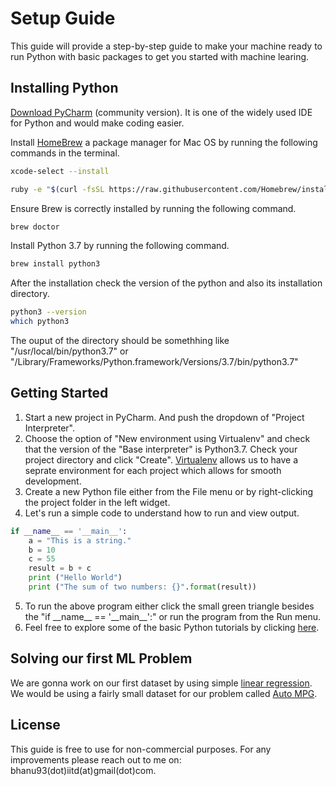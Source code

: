 # Setup Guide

This guide will provide a step-by-step guide to make your machine ready to run Python with basic packages to get you started with machine learing.

## Installing Python

[Download PyCharm](https://www.jetbrains.com/pycharm/download/) (community version). It is one of the widely used IDE for Python and would make coding easier.

Install [HomeBrew](https://brew.sh/) a package manager for Mac OS by running the following commands in the terminal.
```bash
xcode-select --install
```
```bash
ruby -e "$(curl -fsSL https://raw.githubusercontent.com/Homebrew/install/master/install)"
```

Ensure Brew is correctly installed by running the following command.

```bash
brew doctor
```

Install Python 3.7 by running the following command.

```bash
brew install python3
```

After the installation check the version of the python and also its installation directory.

```bash
python3 --version
which python3
```

The ouput of the directory should be somethhing like "/usr/local/bin/python3.7" or "/Library/Frameworks/Python.framework/Versions/3.7/bin/python3.7"

## Getting Started

1. Start a new project in PyCharm. And push the dropdown of "Project Interpreter".
2. Choose the option of "New environment using Virtualenv" and check that the version of the "Base interpreter" is Python3.7. Check your project directory and click "Create". [Virtualenv](https://www.pythonforbeginners.com/basics/how-to-use-python-virtualenv) allows us to have a seprate environment for each project which allows for smooth development.
3. Create a new Python file either from the File menu or by right-clicking the project folder in the left widget.
4. Let's run a simple code to understand how to run and view output.
```python
if __name__ == '__main__':
	a = "This is a string."
	b = 10
	c = 55
	result = b + c
	print ("Hello World")
	print ("The sum of two numbers: {}".format(result))
```
5. To run the above program either click the small green triangle besides the "if \_\_name\_\_ == '\_\_main\_\_':" or run the program from the Run menu.
6. Feel free to explore some of the basic Python tutorials by clicking [here](https://www.datacamp.com/courses/intro-to-python-for-data-science).


## Solving our first ML Problem
We are gonna work on our first dataset by using simple [linear regression](http://onlinestatbook.com/2/regression/intro.html). We would be using a fairly small dataset for our problem called [Auto MPG](https://archive.ics.uci.edu/ml/datasets/auto+mpg).

## License
This guide is free to use for non-commercial purposes. For any improvements please reach out to me on: bhanu93(dot)iitd(at)gmail(dot)com.

